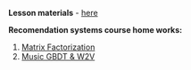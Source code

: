 **Lesson materials** - [here](slides)

**Recomendation systems course home works:**

01. [Matrix Factorization](home-works/Matrix-Factorization)
02. [Music GBDT & W2V](home-works/Music-WSDM)

